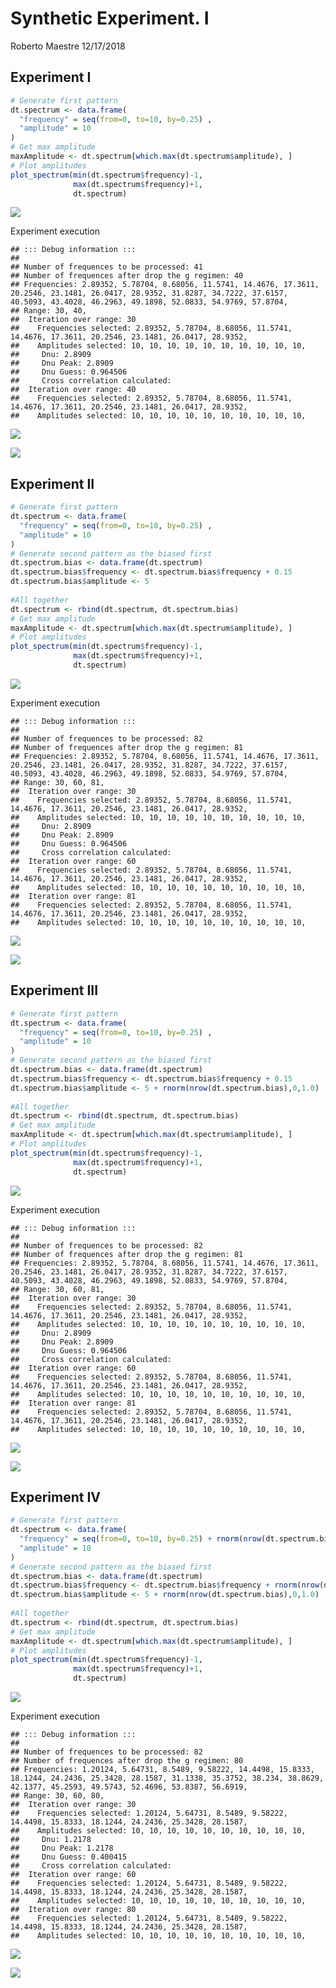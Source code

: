 Synthetic Experiment. I
================
Roberto Maestre
12/17/2018

Experiment I
------------

``` r
# Generate first pattern
dt.spectrum <- data.frame(
  "frequency" = seq(from=0, to=10, by=0.25) ,
  "amplitude" = 10
)
# Get max amplitude
maxAmplitude <- dt.spectrum[which.max(dt.spectrum$amplitude), ]
# Plot amplitudes
plot_spectrum(min(dt.spectrum$frequency)-1,
              max(dt.spectrum$frequency)+1,
              dt.spectrum)
```

![](ShynteticExpI_files/figure-markdown_github/calculateEspectrum-1.png)

Experiment execution

    ## ::: Debug information :::
    ## 
    ## Number of frequences to be processed: 41
    ## Number of frequences after drop the g regimen: 40
    ## Frequencies: 2.89352, 5.78704, 8.68056, 11.5741, 14.4676, 17.3611, 20.2546, 23.1481, 26.0417, 28.9352, 31.8287, 34.7222, 37.6157, 40.5093, 43.4028, 46.2963, 49.1898, 52.0833, 54.9769, 57.8704, 
    ## Range: 30, 40, 
    ##  Iteration over range: 30
    ##    Frequencies selected: 2.89352, 5.78704, 8.68056, 11.5741, 14.4676, 17.3611, 20.2546, 23.1481, 26.0417, 28.9352, 
    ##    Amplitudes selected: 10, 10, 10, 10, 10, 10, 10, 10, 10, 10, 
    ##     Dnu: 2.8909
    ##     Dnu Peak: 2.8909
    ##     Dnu Guess: 0.964506
    ##     Cross correlation calculated:
    ##  Iteration over range: 40
    ##    Frequencies selected: 2.89352, 5.78704, 8.68056, 11.5741, 14.4676, 17.3611, 20.2546, 23.1481, 26.0417, 28.9352, 
    ##    Amplitudes selected: 10, 10, 10, 10, 10, 10, 10, 10, 10, 10,

![](ShynteticExpI_files/figure-markdown_github/ftPower-1.png)

![](ShynteticExpI_files/figure-markdown_github/echelle30-1.png)

Experiment II
-------------

``` r
# Generate first pattern
dt.spectrum <- data.frame(
  "frequency" = seq(from=0, to=10, by=0.25) ,
  "amplitude" = 10
)
# Generate second pattern as the biased first
dt.spectrum.bias <- data.frame(dt.spectrum)
dt.spectrum.bias$frequency <- dt.spectrum.bias$frequency + 0.15
dt.spectrum.bias$amplitude <- 5
  
#All together
dt.spectrum <- rbind(dt.spectrum, dt.spectrum.bias)
# Get max amplitude
maxAmplitude <- dt.spectrum[which.max(dt.spectrum$amplitude), ]
# Plot amplitudes
plot_spectrum(min(dt.spectrum$frequency)-1,
              max(dt.spectrum$frequency)+1,
              dt.spectrum)
```

![](ShynteticExpI_files/figure-markdown_github/doscalculateEspectrum-1.png)

Experiment execution

    ## ::: Debug information :::
    ## 
    ## Number of frequences to be processed: 82
    ## Number of frequences after drop the g regimen: 81
    ## Frequencies: 2.89352, 5.78704, 8.68056, 11.5741, 14.4676, 17.3611, 20.2546, 23.1481, 26.0417, 28.9352, 31.8287, 34.7222, 37.6157, 40.5093, 43.4028, 46.2963, 49.1898, 52.0833, 54.9769, 57.8704, 
    ## Range: 30, 60, 81, 
    ##  Iteration over range: 30
    ##    Frequencies selected: 2.89352, 5.78704, 8.68056, 11.5741, 14.4676, 17.3611, 20.2546, 23.1481, 26.0417, 28.9352, 
    ##    Amplitudes selected: 10, 10, 10, 10, 10, 10, 10, 10, 10, 10, 
    ##     Dnu: 2.8909
    ##     Dnu Peak: 2.8909
    ##     Dnu Guess: 0.964506
    ##     Cross correlation calculated:
    ##  Iteration over range: 60
    ##    Frequencies selected: 2.89352, 5.78704, 8.68056, 11.5741, 14.4676, 17.3611, 20.2546, 23.1481, 26.0417, 28.9352, 
    ##    Amplitudes selected: 10, 10, 10, 10, 10, 10, 10, 10, 10, 10, 
    ##  Iteration over range: 81
    ##    Frequencies selected: 2.89352, 5.78704, 8.68056, 11.5741, 14.4676, 17.3611, 20.2546, 23.1481, 26.0417, 28.9352, 
    ##    Amplitudes selected: 10, 10, 10, 10, 10, 10, 10, 10, 10, 10,

![](ShynteticExpI_files/figure-markdown_github/dosftPower-1.png)

![](ShynteticExpI_files/figure-markdown_github/dosechelle30-1.png)

Experiment III
--------------

``` r
# Generate first pattern
dt.spectrum <- data.frame(
  "frequency" = seq(from=0, to=10, by=0.25) ,
  "amplitude" = 10
)
# Generate second pattern as the biased first
dt.spectrum.bias <- data.frame(dt.spectrum)
dt.spectrum.bias$frequency <- dt.spectrum.bias$frequency + 0.15
dt.spectrum.bias$amplitude <- 5 + rnorm(nrow(dt.spectrum.bias),0,1.0)
  
#All together
dt.spectrum <- rbind(dt.spectrum, dt.spectrum.bias)
# Get max amplitude
maxAmplitude <- dt.spectrum[which.max(dt.spectrum$amplitude), ]
# Plot amplitudes
plot_spectrum(min(dt.spectrum$frequency)-1,
              max(dt.spectrum$frequency)+1,
              dt.spectrum)
```

![](ShynteticExpI_files/figure-markdown_github/trescalculateEspectrum-1.png)

Experiment execution

    ## ::: Debug information :::
    ## 
    ## Number of frequences to be processed: 82
    ## Number of frequences after drop the g regimen: 81
    ## Frequencies: 2.89352, 5.78704, 8.68056, 11.5741, 14.4676, 17.3611, 20.2546, 23.1481, 26.0417, 28.9352, 31.8287, 34.7222, 37.6157, 40.5093, 43.4028, 46.2963, 49.1898, 52.0833, 54.9769, 57.8704, 
    ## Range: 30, 60, 81, 
    ##  Iteration over range: 30
    ##    Frequencies selected: 2.89352, 5.78704, 8.68056, 11.5741, 14.4676, 17.3611, 20.2546, 23.1481, 26.0417, 28.9352, 
    ##    Amplitudes selected: 10, 10, 10, 10, 10, 10, 10, 10, 10, 10, 
    ##     Dnu: 2.8909
    ##     Dnu Peak: 2.8909
    ##     Dnu Guess: 0.964506
    ##     Cross correlation calculated:
    ##  Iteration over range: 60
    ##    Frequencies selected: 2.89352, 5.78704, 8.68056, 11.5741, 14.4676, 17.3611, 20.2546, 23.1481, 26.0417, 28.9352, 
    ##    Amplitudes selected: 10, 10, 10, 10, 10, 10, 10, 10, 10, 10, 
    ##  Iteration over range: 81
    ##    Frequencies selected: 2.89352, 5.78704, 8.68056, 11.5741, 14.4676, 17.3611, 20.2546, 23.1481, 26.0417, 28.9352, 
    ##    Amplitudes selected: 10, 10, 10, 10, 10, 10, 10, 10, 10, 10,

![](ShynteticExpI_files/figure-markdown_github/tresftPower-1.png)

![](ShynteticExpI_files/figure-markdown_github/tressechelle30-1.png)

Experiment IV
-------------

``` r
# Generate first pattern
dt.spectrum <- data.frame(
  "frequency" = seq(from=0, to=10, by=0.25) + rnorm(nrow(dt.spectrum.bias),0,0.1) ,
  "amplitude" = 10
)
# Generate second pattern as the biased first
dt.spectrum.bias <- data.frame(dt.spectrum)
dt.spectrum.bias$frequency <- dt.spectrum.bias$frequency + rnorm(nrow(dt.spectrum.bias),0,0.1)
dt.spectrum.bias$amplitude <- 5 + rnorm(nrow(dt.spectrum.bias),0,1.0)
  
#All together
dt.spectrum <- rbind(dt.spectrum, dt.spectrum.bias)
# Get max amplitude
maxAmplitude <- dt.spectrum[which.max(dt.spectrum$amplitude), ]
# Plot amplitudes
plot_spectrum(min(dt.spectrum$frequency)-1,
              max(dt.spectrum$frequency)+1,
              dt.spectrum)
```

![](ShynteticExpI_files/figure-markdown_github/cuatrocalculateEspectrum-1.png)

Experiment execution

    ## ::: Debug information :::
    ## 
    ## Number of frequences to be processed: 82
    ## Number of frequences after drop the g regimen: 80
    ## Frequencies: 1.20124, 5.64731, 8.5489, 9.58222, 14.4498, 15.8333, 18.1244, 24.2436, 25.3428, 28.1587, 31.1338, 35.3752, 38.234, 38.8629, 42.1377, 45.2593, 49.5743, 52.4696, 53.8387, 56.6919, 
    ## Range: 30, 60, 80, 
    ##  Iteration over range: 30
    ##    Frequencies selected: 1.20124, 5.64731, 8.5489, 9.58222, 14.4498, 15.8333, 18.1244, 24.2436, 25.3428, 28.1587, 
    ##    Amplitudes selected: 10, 10, 10, 10, 10, 10, 10, 10, 10, 10, 
    ##     Dnu: 1.2178
    ##     Dnu Peak: 1.2178
    ##     Dnu Guess: 0.400415
    ##     Cross correlation calculated:
    ##  Iteration over range: 60
    ##    Frequencies selected: 1.20124, 5.64731, 8.5489, 9.58222, 14.4498, 15.8333, 18.1244, 24.2436, 25.3428, 28.1587, 
    ##    Amplitudes selected: 10, 10, 10, 10, 10, 10, 10, 10, 10, 10, 
    ##  Iteration over range: 80
    ##    Frequencies selected: 1.20124, 5.64731, 8.5489, 9.58222, 14.4498, 15.8333, 18.1244, 24.2436, 25.3428, 28.1587, 
    ##    Amplitudes selected: 10, 10, 10, 10, 10, 10, 10, 10, 10, 10,

![](ShynteticExpI_files/figure-markdown_github/cuatroftPower-1.png)

![](ShynteticExpI_files/figure-markdown_github/cuatrosechelle30-1.png)
